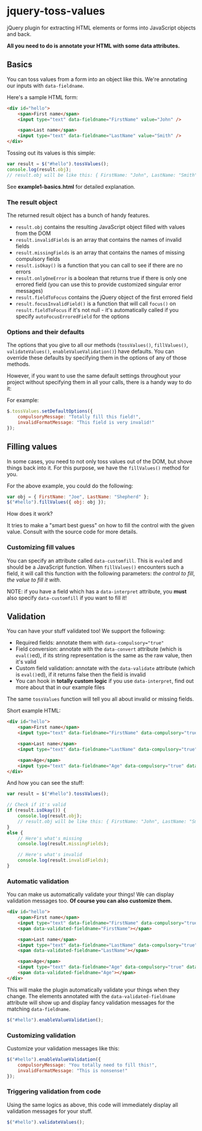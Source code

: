 jquery-toss-values
==================

jQuery plugin for extracting HTML elements or forms into JavaScript objects and back.

**All you need to do is annotate your HTML with some data attributes.**

Basics
------

You can toss values from a form into an object like this. We're annotating our inputs with `data-fieldname`.

Here's a sample HTML form:

```html
<div id="hello">
    <span>First name</span>
    <input type="text" data-fieldname="FirstName" value="John" />

    <span>Last name</span>
    <input type="text" data-fieldname="LastName" value="Smith" />
</div>
```

Tossing out its values is this simple:

```javascript
var result = $("#hello").tossValues();
console.log(result.obj);
// result.obj will be like this: { FirstName: "John", LastName: "Smith" }
```

See **example1-basics.html** for detailed explanation.

### The result object

The returned result object has a bunch of handy features.

* `result.obj` contains the resulting JavaScript object filled with values from the DOM
* `result.invalidFields` is an array that contains the names of invalid fields
* `result.missingFields` is an array that contains the names of missing compulsory fields
* `result.isOkay()` is a function that you can call to see if there are no errors
* `result.onlyOneError` is a boolean that returns true if there is only one errored field (you can use this to provide customized singular error messages)
* `result.fieldToFocus` contains the jQuery object of the first errored field
* `result.focusInvalidField()` is a function that will call `focus()` on `result.fieldToFocus` if it's not null - it's automatically called if you specify `autoFocusErroredField` for the options

### Options and their defaults

The options that you give to all our methods (`tossValues()`, `fillValues()`, `validateValues()`, `enableValueValidation()`) have defaults.
You can override these defaults by specifying them in the options of any of those methods.

However, if you want to use the same default settings throughout your project without specifying them in all your calls, there is a handy way to do it:

For example:

```javascript
$.tossValues.setDefaultOptions({
    compulsoryMessage: "Totally fill this field!",
    invalidFormatMessage: "This field is very invalid!"
});
```

Filling values
--------------

In some cases, you need to not only toss values out of the DOM, but shove things back into it.
For this purpose, we have the `fillValues()` method for you.

For the above example, you could do the following:

```javascript
var obj = { FirstName: "Joe", LastName: "Shepherd" };
$("#hello").fillValues({ obj: obj });
```

How does it work?

It tries to make a "smart best guess" on how to fill the control with the given value. Consult with the source code for more details.

### Customizing fill values

You can specify an attribute called `data-customfill`. This is `eval`ed and should be a JavaScript function.
When `fillValues()` encounters such a field, it will call this function with the following parameters: *the control to fill*, *the value to fill it with*.

NOTE: if you have a field which has a `data-interpret` attribute, you **must** also specify `data-customfill` if you want to fill it!

Validation
----------

You can have your stuff validated too! We support the following:

* Required fields: annotate them with `data-compulsory="true"`
* Field conversion: annotate with the `data-convert` attribute (which is `eval()`ed), if its string representation is the same as the raw value, then it's valid
* Custom field validation: annotate with the `data-validate` attribute (which is `eval()`ed), if it returns false then the field is invalid
* You can hook in **totally custom logic** if you use `data-interpret`, find out more about that in our example files

The same `tossValues` function will tell you all about invalid or missing fields.

Short example HTML:

```html
<div id="hello">
    <span>First name</span>
    <input type="text" data-fieldname="FirstName" data-compulsory="true" value="John" />

    <span>Last name</span>
    <input type="text" data-fieldname="LastName" data-compulsory="true" value="Smith" />

    <span>Age</span>
    <input type="text" data-fieldname="Age" data-compulsory="true" data-convert="Number" value="22" data-validate="(function() { return Number($(this).val()) > 18 })" />
</div>
```

And how you can see the stuff:

```javascript
var result = $("#hello").tossValues();

// Check if it's valid
if (result.isOkay()) {
    console.log(result.obj);
    // result.obj will be like this: { FirstName: "John", LastName: "Smith", Age: 22 }
}
else {
    // Here's what's missing
    console.log(result.missingFields);

    // Here's what's invalid
    console.log(result.invalidFields);
}
```

### Automatic validation

You can make us automatically validate your things! We can display validation messages too.
**Of course you can also customize them.**

```html
<div id="hello">
    <span>First name</span>
    <input type="text" data-fieldname="FirstName" data-compulsory="true" value="John" />
    <span data-validated-fieldname="FirstName"></span>

    <span>Last name</span>
    <input type="text" data-fieldname="LastName" data-compulsory="true" value="Smith" />
    <span data-validated-fieldname="LastName"></span>

    <span>Age</span>
    <input type="text" data-fieldname="Age" data-compulsory="true" data-convert="Number" value="22" data-validate="(function() { return Number($(this).val()) > 18 })" />
    <span data-validated-fieldname="Age"></span>
</div>
```

This will make the plugin automatically validate your things when they change. The elements annotated with the `data-validated-fieldname` attribute will show up and display fancy validation messages for the matching `data-fieldname`.

```javascript
$("#hello").enableValueValidation();
```

### Customizing validation

Customize your validation messages like this:

```javascript
$("#hello").enableValueValidation({
    compulsoryMessage: "You totally need to fill this!",
    invalidFormatMessage: "This is nonsense!"
});
```

### Triggering validation from code

Using the same logics as above, this code will immediately display all validation messages for your stuff.

```javascript
$("#hello").validateValues();
```

